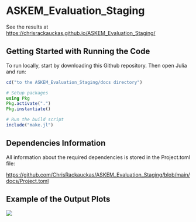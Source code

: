 # ASKEM_Evaluation_Staging

See the results at https://chrisrackauckas.github.io/ASKEM_Evaluation_Staging/

## Getting Started with Running the Code

To run locally, start by downloading this Github repository. Then open Julia and run:

```julia
cd("to the ASKEM_Evaluation_Staging/docs directory")

# Setup packages
using Pkg
Pkg.activate(".")
Pkg.instantiate()

# Run the build script
include("make.jl")
```

## Dependencies Information

All information about the required dependencies is stored in the Project.toml file:

https://github.com/ChrisRackauckas/ASKEM_Evaluation_Staging/blob/main/docs/Project.toml

## Example of the Output Plots

![](https://user-images.githubusercontent.com/1814174/216075828-e7e7289b-1300-483f-bc3d-9bf73820fc33.png)
